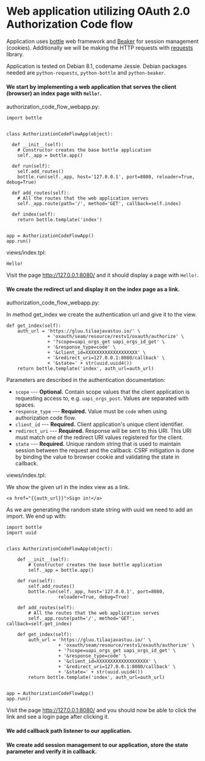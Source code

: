 # Web application utilizing OAuth 2.0 Authorization Code flow

Application uses [bottle]() web framework and [Beaker]() for session
management (cookies). Additionally we will be making the HTTP requests
with [requests]() library.

Application is tested on Debian 8.1, codename Jessie. Debian packages needed
are `python-requests`, `python-bottle` and `python-beaker`.

#### We start by implementing a web application that serves the client (browser) an index page with `Hello!`.

authorization_code_flow_webapp.py:

    import bottle


    class AuthorizationCodeFlowApp(object):

      def __init__(self):
        # Constructor creates the base bottle application
        self._app = bottle.app()

      def run(self):
        self.add_routes()
        bottle.run(self._app, host='127.0.0.1', port=8080, reloader=True, debug=True)

      def add_routes(self):
        # All the routes that the web application serves
        self._app.route(path='/', method='GET', callback=self.index)

      def index(self):
        return bottle.template('index')


    app = AuthorizationCodeFlowApp()
    app.run()

views/index.tpl:

    Hello!

Visit the page http://127.0.0.1:8080/ and it should display a page with `Hello!`.

#### We create the redirect url and display it on the index page as a link.

authorization_code_flow_webapp.py:

In method get_index we create the authentication url and give it to the view.

    def get_index(self):
        auth_url = 'https://gluu.tilaajavastuu.io/' \
                   + 'oxauth/seam/resource/restv1/oxauth/authorize' \
                   + '?scope=uapi_orgs_get uapi_orgs_id_get' \
                   + '&response_type=code' \
                   + '&client_id=XXXXXXXXXXXXXXXXXXX' \
                   + '&redirect_uri=127.0.0.1:8080/callback' \
                   + '&state=' + str(uuid.uuid4())
        return bottle.template('index', auth_url=auth_url)

Parameters are described in the authentication documentation:

* `scope` --- **Optional.** Contain scope values that the client application is
  requesting access to, e.g. `uapi_orgs_post`. Values are separated with
  spaces.
* `response_type` --- **Required.** Value must be `code` when using
  authorization code flow.
* `client_id` --- **Required.** Client application's unique client
  identifier.
* `redirect_uri` --- **Required.** Response will be sent to this URI. This
  URI must match one of the redirect URI values registered for the client.
* `state` --- **Required.** Unique random string that is used to maintain
  session between the request and the callback. CSRF mitigation is
  done by binding the value to browser cookie and validating the state
  in callback.

views/index.tpl:

We show the given url in the index view as a link.

    <a href="{{auth_url}}">Sign in!</a>

As we are generating the random state string with uuid we need to add an import. We end up with:

    import bottle
    import uuid


    class AuthorizationCodeFlowApp(object):

        def __init__(self):
            # Constructor creates the base bottle application
            self._app = bottle.app()

        def run(self):
            self.add_routes()
            bottle.run(self._app, host='127.0.0.1', port=8080,
                       reloader=True, debug=True)

        def add_routes(self):
            # All the routes that the web application serves
            self._app.route(path='/', method='GET', callback=self.get_index)

        def get_index(self):
            auth_url = 'https://gluu.tilaajavastuu.io/' \
                       + 'oxauth/seam/resource/restv1/oxauth/authorize' \
                       + '?scope=uapi_orgs_get uapi_orgs_id_get' \
                       + '&response_type=code' \
                       + '&client_id=XXXXXXXXXXXXXXXXXXX' \
                       + '&redirect_uri=127.0.0.1:8080/callback' \
                       + '&state=' + str(uuid.uuid4())
            return bottle.template('index', auth_url=auth_url)


    app = AuthorizationCodeFlowApp()
    app.run()


Visit the page http://127.0.0.1:8080/ and you should now be able to click the link and see a login page after clicking it.

#### We add callback path listener to our application.

#### We create add session management to our application, store the state parameter and verify it in callback.

